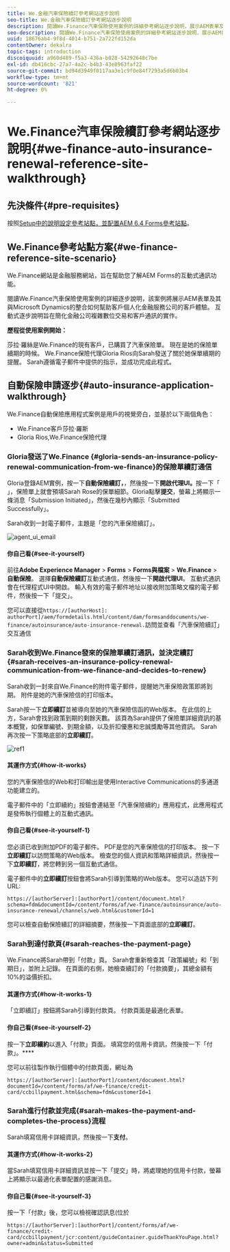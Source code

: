 ```yaml
---
title: We.金融汽車保險續訂參考網站逐步說明
seo-title: We.金融汽車保險續訂參考網站逐步說明
description: 閱讀We.Finance汽車保險使用案例的詳細參考網站逐步說明，展示AEM表單及其與Microsoft Dynamics的整合如何協助客戶個人化金融服務公司的客戶體驗。
seo-description: 閱讀We.Finance汽車保險使用案例的詳細參考網站逐步說明，展示AEM表單及其與Microsoft Dynamics的整合如何協助客戶個人化金融服務公司的客戶體驗。
uuid: 18676ab4-9f8d-4014-b751-2a722fd152da
contentOwner: dekalra
topic-tags: introduction
discoiquuid: a960d489-f5a3-436a-b028-54292648c7be
exl-id: db416cbc-27a7-4a2c-b4b3-43e8963faf22
source-git-commit: bd94d3949f0117aa3e1c9f0e84f7293a5d6b03b4
workflow-type: tm+mt
source-wordcount: '821'
ht-degree: 0%

---
```


# We.Finance汽車保險續訂參考網站逐步說明{#we-finance-auto-insurance-renewal-reference-site-walkthrough}

## 先決條件{#pre-requisites}

按照[Setup中的說明設定參考站點，並配置AEM 6.4 Forms參考站點](/help/forms/using/setup-reference-sites.md)。

## We.Finance參考站點方案{#we-finance-reference-site-scenario}

We.Finance網站是金融服務網站，旨在幫助您了解AEM Forms的互動式通訊功能。

閱讀We.Finance汽車保險使用案例的詳細逐步說明，該案例將展示AEM表單及其與Microsoft Dynamics的整合如何幫助客戶個人化金融服務公司的客戶體驗。 互動式逐步說明旨在簡化金融公司複雜數位交易和客戶通訊的實作。

**歷程從使用案例開始：**

莎拉·羅絲是We.Finance的現有客戶，已購買了汽車保險單。 現在是她的保險單續期的時候。 We.Finance保險代理Gloria Rios向Sarah發送了關於她保單續期的提醒。 Sarah遵循電子郵件中提供的指示，並成功完成此程式。

## 自動保險申請逐步{#auto-insurance-application-walkthrough}

We.Finance自動保險應用程式案例是用戶的視覺旁白，並基於以下兩個角色：

* We.Finance客戶莎拉·羅斯
* Gloria Rios,We.Finance保險代理

### Gloria發送了We.Finance {#gloria-sends-an-insurance-policy-renewal-communication-from-we-finance}的保險單續訂通信

Gloria登錄AEM實例，按一下&#x200B;**自動保險續訂，**，然後按一下&#x200B;**開啟代理UI。**&#x200B;按一下「 」，保險單上就會預填Sarah Rose的保單細節。Gloria點擊&#x200B;**提交**，螢幕上將顯示一條消息「Submission Initiated」，然後在幾秒內顯示「Submitted Successfully」。

Sarah收到一封電子郵件，主題是「您的汽車保險續訂」。

![agent_ui_email](assets/agent_ui_email.png)

#### 你自己看{#see-it-yourself}

前往&#x200B;**Adobe Experience Manager** > **Forms** > **Forms與檔案** > **We.Finance** > **自動保險**。 選擇&#x200B;**自動保險續訂**&#x200B;互動式通信，然後按一下&#x200B;**開啟代理UI**。 互動式通訊會在代理程式UI中開啟。 輸入有效的電子郵件地址以接收附加策略文檔的電子郵件，然後按一下「提交」。

您可以直接從`https://[authorHost]: authorPort]/aem/formdetails.html/content/dam/formsanddocuments/we-finance/autoinsurance/auto-insurance-renewal.`訪問並查看「汽車保險續訂」交互通信

### Sarah收到We.Finance發來的保險單續訂通訊，並決定續訂{#sarah-receives-an-insurance-policy-renewal-communication-from-we-finance-and-decides-to-renew}

Sarah收到一封來自We.Finance的附件電子郵件，提醒她汽車保險政策即將到期。 附件是她的汽車保險信的打印版本。

Sarah按一下&#x200B;**立即續訂**&#x200B;並被導向至她的汽車保險信函的Web版本。 在此信的上方，Sarah會找到政策到期的剩餘天數。 該頁為Sarah提供了保險單詳細資訊的基本概覽，如保單編號、到期金額，以及折扣優惠和忠誠獎勵等其他資訊。 Sarah再次按一下策略底部的&#x200B;**立即續訂**。

![ref1](assets/ref1.png)

#### 其運作方式{#how-it-works}

您的汽車保險信的Web和打印輸出是使用Interactive Communications的多通道功能建立的。

電子郵件中的「立即續約」按鈕會連結至「汽車保險續約」應用程式，此應用程式是發佈執行個體上的互動式通訊。

#### 你自己看{#see-it-yourself-1}

您必須已收到附加PDF的電子郵件。 PDF是您的汽車保險信的打印版本。 按一下&#x200B;**立即續訂**&#x200B;以訪問策略的Web版本。 檢查您的個人資訊和策略詳細資訊，然後按一下&#x200B;**立即續訂**，將您轉到另一個互動式通信。

電子郵件中的&#x200B;**立即續訂**&#x200B;按鈕會將Sarah引導到策略的Web版本。 您可以造訪下列URL:

`https://[authorServer]:[authorPort]/content/document.html?schema=fdm&documentId=/content/forms/af/we-finance/autoinsurance/auto-insurance-renewal/channels/web.html&customerId=1`

您可以檢查自動保險續訂的詳細摘要，然後按一下頁面底部的&#x200B;**立即續訂**。

### Sarah到達付款頁{#sarah-reaches-the-payment-page}

We.Finance將Sarah帶到「付款」頁。 Sarah會重新檢查其「政策編號」和「到期日」，並附上記錄。 在頁面的右側，她檢查續訂的「付款摘要」，其總金額有10%的溢價折扣。

#### 其運作方式{#how-it-works-1}

「立即續訂」按鈕將Sarah引導到付款頁。 付款頁面是最適化表單。

#### 你自己看{#see-it-yourself-2}

按一下&#x200B;**立即續約**&#x200B;以進入「付款」頁面。 填寫您的信用卡資訊，然後按一下「付款」。****

您可以前往製作執行個體中的付款頁面，網址為

`https://[authorServer]:[authorPort]/content/document.html?documentId=/content/forms/af/we-finance/credit-card/ccbillpayment.html&schema=fdm&customerId=1`

### Sarah進行付款並完成{#sarah-makes-the-payment-and-completes-the-process}流程

Sarah填寫信用卡詳細資訊，然後按一下&#x200B;**支付**。

#### 其運作方式{#how-it-works-2}

當Sarah填寫信用卡詳細資訊並按一下「提交」時，將處理她的信用卡付款，螢幕上將顯示以最適化表單配置的感謝消息。

#### 你自己看{#see-it-yourself-3}

按一下「付款」後，您可以檢視確認訊息(位於

`https://[authorServer]:[authorPort]/content/forms/af/we-finance/credit-card/ccbillpayment/jcr:content/guideContainer.guideThankYouPage.html?owner=admin&status=Submitted`
